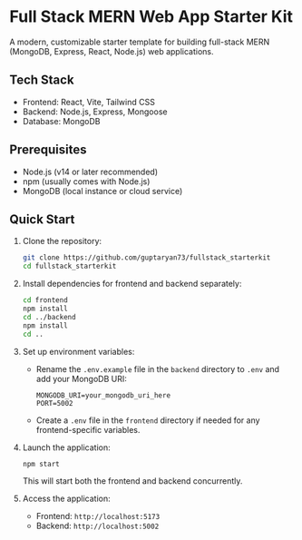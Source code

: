 # Full Stack MERN Web App Starter Kit

A modern, customizable starter template for building full-stack MERN (MongoDB, Express, React, Node.js) web applications.

## Tech Stack

- Frontend: React, Vite, Tailwind CSS
- Backend: Node.js, Express, Mongoose
- Database: MongoDB

## Prerequisites

- Node.js (v14 or later recommended)
- npm (usually comes with Node.js)
- MongoDB (local instance or cloud service)

## Quick Start

1. Clone the repository:
   ```bash
   git clone https://github.com/guptaryan73/fullstack_starterkit
   cd fullstack_starterkit
   ```

2. Install dependencies for frontend and backend separately:
   ```bash
   cd frontend
   npm install
   cd ../backend
   npm install
   cd ..
   ```

3. Set up environment variables:
   - Rename the `.env.example` file in the `backend` directory to `.env` and add your MongoDB URI:
     ```
     MONGODB_URI=your_mongodb_uri_here
     PORT=5002
     ```
   - Create a `.env` file in the `frontend` directory if needed for any frontend-specific variables.

4. Launch the application:
   ```bash
   npm start
   ```

   This will start both the frontend and backend concurrently.

5. Access the application:
   - Frontend: `http://localhost:5173`
   - Backend: `http://localhost:5002`